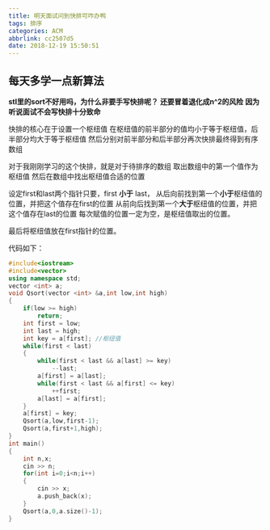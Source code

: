 ```yaml
---
title: 明天面试问到快排可咋办鸭
tags: 排序
categories: ACM
abbrlink: cc2507d5
date: 2018-12-19 15:50:51
---
```


## 每天多学一点新算法

**stl里的sort不好用吗，为什么非要手写快排呢？**
**还要冒着退化成n^2的风险**
**因为听说面试不会写快排十分致命**

<!--more-->
快排的核心在于设置一个枢纽值
在枢纽值的前半部分的值均小于等于枢纽值，后半部分均大于等于枢纽值
然后分别对前半部分和后半部分再次快排最终得到有序数组

对于我刚刚学习的这个快排，就是对于待排序的数组
取出数组中的第一个值作为枢纽值
然后在数组中找出枢纽值合适的位置


设定first和last两个指针只要，first **小于** last，
从后向前找到第一个**小于**枢纽值的位置，并把这个值存在first的位置
从前向后找到第一个**大于**枢纽值的位置，并把这个值存在last的位置
每次赋值的位置一定为空，是枢纽值取出的位置。

最后将枢纽值放在first指针的位置。

代码如下：
```cpp
#include<iostream>
#include<vector>
using namespace std;
vector <int> a;
void Qsort(vector <int> &a,int low,int high)
{
    if(low >= high)
        return;
    int first = low;
    int last = high;
    int key = a[first]; //枢纽值
    while(first < last)
    {
        while(first < last && a[last] >= key)
            --last;
        a[first] = a[last];
        while(first < last && a[first] <= key)
            ++first;
        a[last] = a[first];
    }
    a[first] = key;
    Qsort(a,low,first-1);
    Qsort(a,first+1,high);
}
int main()
{
    int n,x;
    cin >> n;
    for(int i=0;i<n;i++)
    {
        cin >> x;
        a.push_back(x);
    }
    Qsort(a,0,a.size()-1);
}
```
